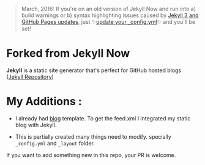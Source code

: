 > March, 2016: If you're on an old version of Jekyll Now and run into a) build warnings or b) syntax highlighting issues caused by [Jekyll 3 and GitHub Pages updates](https://github.com/blog/2100-github-pages-now-faster-and-simpler-with-jekyll-3-0), just :sparkles:[update your _config.yml](https://github.com/barryclark/jekyll-now/pull/445/files):sparkles: and you'll be set!

# Forked from Jekyll Now

**Jekyll** is a static site generator that's perfect for GitHub hosted blogs ([Jekyll Repository](https://github.com/jekyll/jekyll))

# My Additions :

* I already had [blog](http://s-hacker.info/blog/gsoc16/subcat.html) template. To get the feed.xml I integrated my static blog with Jekyll.

* This is partially created many things need to modify. specially `_config.yml`
and `_layout` folder.

If you want to add something new in this repo, your PR is welcome.
